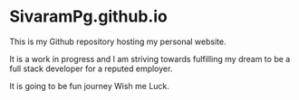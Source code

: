 # SivaramPg.github.io

This is my Github repository hosting my personal website.

It is a work in progress and I am striving towards fulfilling my dream to be a full stack developer for a reputed employer.

It is going to be fun journey Wish me Luck.


